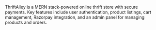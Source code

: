 ThriftAlley is a MERN stack-powered online thrift store with secure payments. Key features include user authentication, product listings, cart management, Razorpay integration, and an admin panel for managing products and orders.
